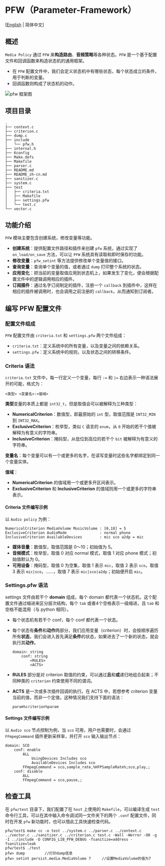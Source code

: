 # **PFW（Parameter-Framework）**

[[English](./README.md) | 简体中文]

## **概述**

`Media Policy` 通过 `PFW` 来**构造路由**、**音频策略**等各种状态。`PFW` 是一个基于配置文件和回调函数来构造状态机的通用框架。
- 在 `PFW` 配置文件中，我们会定义状态机中有哪些状态，每个状态成立的条件，用于判断的变量。
- 回调函数则构成了状态机的动作。

![pfw 框架图](../images/pfw/pfw.jpg)

## **项目目录**

```tree
.
├── context.c
├── criterion.c
├── dump.c
├── include
│   └── pfw.h
├── internal.h
├── Kconfig
├── Make.defs
├── Makefile
├── parser.c
├── README.md
├── README_zh-cn.md
├── sanitizer.c
├── system.c
├── test
│   ├── criteria.txt
│   ├── Makefile
│   ├── settings.pfw
│   └── test.c
└── vector.c
```
## **功能介绍**

`PFW` 模块主要包含创建系统，修改变量等功能。
 - **创建系统**：提供配置文件路径和插件来创建 `pfw` 系统，通过实现了 `on_load/on_save` 方法，可以让 `PFW` 系统具有读取和即时保存的功能。
 - **修改变量**：`pfw_setint` 等方法提供修改单个变量值的接口。
 - **查询变量**：查询单个变量的值，或者通过 `dump` 打印整个系统的状态。
 - **应用变化**：把当前的变量取值应用到状态机上，如果发生了变化，便会根据配置文件中的逻辑调用相应的插件。
 - **订阅插件**：通过名字订阅制定的插件，注册一个 `callback` 到插件中，这样在相应的插件被调用时，也会调用之前注册的 `callback`，从而通知到订阅者。

## **编写 PFW 配置文件**

### **配置文件组成**
`PFW` 配置文件由 `criteria.txt` 和 `settings.pfw` 两个文件组成：
 - `criteria.txt`：定义系统中的所有变量，以及变量之间的依赖关系。
 - `settings.pfw`：定义系统中的规则，以及状态之间的转移条件。

### **Criteria 语法**
  
`criteria.txt` 文件中，每一行定义一个变量，每行 `:=` 和 `|=` 右边表示一种语法展开的可能，格式为：
```
<类型> <变量名>:<值域>
```

**类型**变量的本质上都是 `int32_t`，但是取值会可以被解释为三种类型：
- **NumericalCriterion**：数值型，即最原始的 `int` 型，取值范围是 `INT32_MIN` 到 `INT32_MAX`。
- **ExclusiveCriterion**：枚举型，类似 `C` 语言的 `enum`，从 `0` 开始的若干个值被解释为有意义的字符串。
- **InclusiveCriterion**：掩码型，从低位到高位的若干个 `bit` 被解释为有意义的字符串。

**变量名**：每个变量可以有一个或更多的名字，在读写变量时这些名字都绑定到同一个变量实体。

**值域**：
- **NumericalCriterion** 的值域用一个或更多开区间表示。
- **ExclusiveCriterion** 和 **InclusiveCriterion** 的值域则用一个或更多的字符串表示。

#### **Criteria 文件编写示例**

 以 `Audio policy` 为例：
 ```shell
NumericalCriterion MediaVolume MusicVolume : [0,10] = 5
ExclusiveCriterion AudioMode               : normal phone
InclusiveCriterion AvailableDevices        : mic sco a2dp = mic
 ```
- **媒体音量**：数值型，取值范围是 0～10；初始值为 5。
- **音频模式**：枚举型，取值 0 对应 normal 模式，取值 1 对应 phone 模式；初始值默认为 0。
- **可用设备**：掩码型，取值 0 为空集，取值 1 表示 `mic`，取值 2 表示 `sco`，取值 3 表示 `mic|sco`，……，取值 7 表示 `mic|sco|a2dp`；初始便开启 `mic`。

### **Settings.pfw 语法**
settings 文件由若干个 **domain** 组成，每个 domain 都代表一个状态机，这个配置文件通过缩进来区分层次结构，每个 `tab` 或者4个空格表示一级缩进，且 `tab` 和空格不能混用（与 python 相同）。

- 每个状态机有若干个 conf，每个 conf 都代表一个状态。
- 每个状态有**条件**和**动作**两部分，我们应用变量（criterion）时，会按顺序遍历所有**状态**，我们会进入首先满足**条件**的状态，如果进去了一个新的状态，就会执行其**动作**。
    ```shell
    domain: string
        conf: string
            <RULES>
            <ACTS>
    ```

- **RULES** 部分是对 criterion 取值的约束，可以通过**且**和**或**递归地组合起来；不同种类的 `criterion` 约束使用不同的谓词。
- **ACTS** 是一次或多次插件回调的执行。在 ACTS 中，若想参考 criterion 变量当前的值，而非一个定值，这种情况我们支持下面的语法：
    ```shell
    param%criterion%param
    ```

#### **Settings 文件编写示例**

以 `Audio sco` 节点控制为例，当 `sco` 可用，用户也需要时，会通过 `FFmpegCommand` 插件更新采样率，并打开 `sco` 输入输出节点：
```shell
domain: SCO
    conf: enable
        ALL
            UsingDevices Includes sco
            AvailableDevices Includes sco
        FFmpegCommand = sco,sample_rate,%HFPSampleRate%;sco,play,;
    conf: disable
        ALL
        FFmpegCommand = sco,pause,;
```

## **检查工具**

在 `pfw/test` 目录下，我们配置了在 `host` 上使用的 `Makefile`，可以编译生成 `test` 命令行工具，可以在其中输入命令调试同一文件夹下的两个 `.conf` 配置文件，同时在开发 `pfw` 新功能时，也可以借此工具快速检查代码。
```shell
pfw/test$ make cc -o test ../system.c ../parser.c ../context.c ../vector.c ../sanitizer.c ../criterion.c test.c -Wall -Werror -O0 -g -I ../include -D CONFIG_LIB_PFW_DEBUG -fsanitize=address -fsanitize=leak
pfw/test$ ./test
pfw> dump         //打印dump信息
pfw> setint persist.media.MediaVolume 7     //设置MediaVolume的值为7
